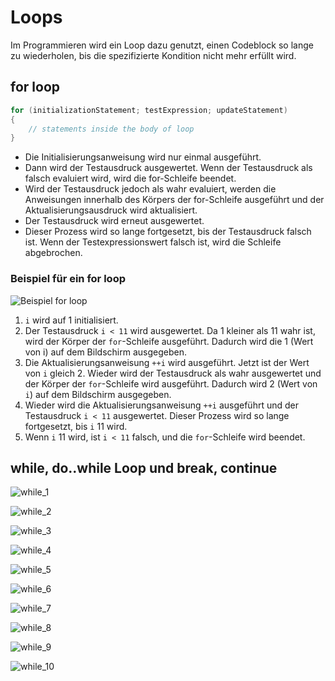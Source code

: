 # Loops

<show-structure depth="2"/>

Im Programmieren wird ein Loop dazu genutzt, einen Codeblock so lange zu wiederholen, bis die spezifizierte Kondition nicht mehr erfüllt wird.

## for loop

```C
for (initializationStatement; testExpression; updateStatement)
{
    // statements inside the body of loop
}
```

* Die Initialisierungsanweisung wird nur einmal ausgeführt.
* Dann wird der Testausdruck ausgewertet. Wenn der Testausdruck als falsch evaluiert wird, wird die for-Schleife beendet.
* Wird der Testausdruck jedoch als wahr evaluiert, werden die Anweisungen innerhalb des Körpers der for-Schleife ausgeführt und der Aktualisierungsausdruck wird aktualisiert.
* Der Testausdruck wird erneut ausgewertet.
* Dieser Prozess wird so lange fortgesetzt, bis der Testausdruck falsch ist. Wenn der Testexpressionswert falsch ist, wird die Schleife abgebrochen.

### Beispiel für ein for loop

![Beispiel for loop](Bild10.png)

1. `i` wird auf 1 initialisiert.
2. Der Testausdruck `i < 11` wird ausgewertet. Da 1 kleiner als 11 wahr ist, wird der Körper der `for`-Schleife ausgeführt. Dadurch wird die 1 (Wert von i) auf dem Bildschirm ausgegeben.
3. Die Aktualisierungsanweisung `++i` wird ausgeführt. Jetzt ist der Wert von `i` gleich 2. Wieder wird der Testausdruck als wahr ausgewertet und der Körper der `for`-Schleife wird ausgeführt. Dadurch wird 2 (Wert von `i`) auf dem Bildschirm ausgegeben.
4. Wieder wird die Aktualisierungsanweisung `++i` ausgeführt und der Testausdruck `i < 11` ausgewertet. Dieser Prozess wird so lange fortgesetzt, bis `i` 11 wird.
5. Wenn `i` 11 wird, ist `i < 11` falsch, und die `for`-Schleife wird beendet.

## while, do..while Loop und break, continue

![while_1](while_do_while_01.png)

![while_2](while_do_while_02.png)

![while_3](while_do_while_03.png)

![while_4](while_do_while_04.png)

![while_5](while_do_while_05.png)

![while_6](while_do_while_06.png)

![while_7](while_do_while_07.png)

![while_8](while_do_while_08.png)

![while_9](while_do_while_09.png)

![while_10](while_do_while_10.png)